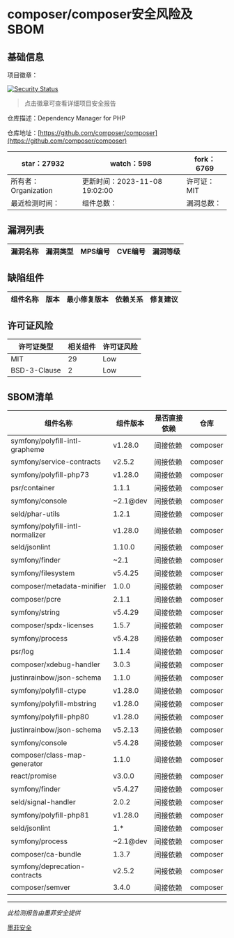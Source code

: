 # composer/composer安全风险及SBOM

## 基础信息

项目徽章：

[![Security Status](https://www.murphysec.com/platform3/v31/badge/1723051173740498944.svg)](https://www.murphysec.com/console/report/1691879488088727552/1723051173740498944)

> 点击徽章可查看详细项目安全报告

仓库描述：Dependency Manager for PHP

仓库地址：[https://github.com/composer/composer](https://github.com/composer/composer)

| star：27932 | watch：598 | fork：6769 |
| ----------- | -------------- | ------------ |
| 所有者：Organization | 更新时间：2023-11-08 19:02:00 | 许可证：MIT |
| 最近检测时间： | 组件总数： | 漏洞总数： |




## 漏洞列表

| 漏洞名称 | 漏洞类型 | MPS编号 | CVE编号 | 漏洞等级 |
| ------- | ------ | ------- | ------ | ----- |





## 缺陷组件

| 组件名称 | 版本 | 最小修复版本 | 依赖关系 | 修复建议 |
| -------- | ---- | ------------ | -------- | -------- |





## 许可证风险

| 许可证类型 | 相关组件 | 许可证风险 |
| ---------- | -------- | ---------- |
|MIT|29|Low|
|BSD-3-Clause|2|Low|




## SBOM清单

| 组件名称 | 组件版本 | 是否直接依赖 | 仓库 |
| -------- | -------- | ------------ | ---- |
|symfony/polyfill-intl-grapheme|v1.28.0|间接依赖|composer|
|symfony/service-contracts|v2.5.2|间接依赖|composer|
|symfony/polyfill-php73|v1.28.0|间接依赖|composer|
|psr/container|1.1.1|间接依赖|composer|
|symfony/console|~2.1@dev|间接依赖|composer|
|seld/phar-utils|1.2.1|间接依赖|composer|
|symfony/polyfill-intl-normalizer|v1.28.0|间接依赖|composer|
|seld/jsonlint|1.10.0|间接依赖|composer|
|symfony/finder|~2.1|间接依赖|composer|
|symfony/filesystem|v5.4.25|间接依赖|composer|
|composer/metadata-minifier|1.0.0|间接依赖|composer|
|composer/pcre|2.1.1|间接依赖|composer|
|symfony/string|v5.4.29|间接依赖|composer|
|composer/spdx-licenses|1.5.7|间接依赖|composer|
|symfony/process|v5.4.28|间接依赖|composer|
|psr/log|1.1.4|间接依赖|composer|
|composer/xdebug-handler|3.0.3|间接依赖|composer|
|justinrainbow/json-schema|1.1.0|间接依赖|composer|
|symfony/polyfill-ctype|v1.28.0|间接依赖|composer|
|symfony/polyfill-mbstring|v1.28.0|间接依赖|composer|
|symfony/polyfill-php80|v1.28.0|间接依赖|composer|
|justinrainbow/json-schema|v5.2.13|间接依赖|composer|
|symfony/console|v5.4.28|间接依赖|composer|
|composer/class-map-generator|1.1.0|间接依赖|composer|
|react/promise|v3.0.0|间接依赖|composer|
|symfony/finder|v5.4.27|间接依赖|composer|
|seld/signal-handler|2.0.2|间接依赖|composer|
|symfony/polyfill-php81|v1.28.0|间接依赖|composer|
|seld/jsonlint|1.*|间接依赖|composer|
|symfony/process|~2.1@dev|间接依赖|composer|
|composer/ca-bundle|1.3.7|间接依赖|composer|
|symfony/deprecation-contracts|v2.5.2|间接依赖|composer|
|composer/semver|3.4.0|间接依赖|composer|


------

*此检测报告由墨菲安全提供*

[墨菲安全](www.murphysec.com)